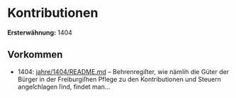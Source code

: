 # Kontributionen

**Ersterwähnung:** 1404

## Vorkommen
- 1404: [jahre/1404/README.md](../jahre/1404/README.md) – Behrenregiſter, wie nämlih die Güter der Bürger in
der Freiburgiſhen Pflege zu den Kontributionen und
Steuern angeſchlagen ſind, findet man...
